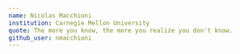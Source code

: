 ```yaml
---
name: Nicolas Macchioni
institution: Carnegie Mellon University
quote: The more you know, the more you realize you don't know.
github_user: nmacchioni
---
```

